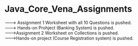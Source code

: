 # Java_Core_Vena_Assignments

---> Assignment 1 Worksheet with all 10 Questions is pushed. <br>
---> Hands-on Prohject (Banking System) is pushed. <br>
--->Assignment 2 Worksheet on Collections is pushed. <br>
--->Hands-on project (Course Registration system) is pushed.
